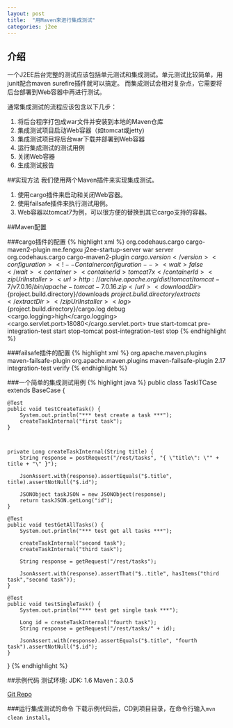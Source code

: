 ```yaml
---
layout: post
title:  "用Maven来进行集成测试"
categories: j2ee
---
```

## 介绍

一个J2EE后台完整的测试应该包括单元测试和集成测试。单元测试比较简单，用junit配合maven surefire插件就可以搞定。
而集成测试会相对复杂点，它需要将后台部署到Web容器中再进行测试。

通常集成测试的流程应该包含以下几步：

1.  将后台程序打包成war文件并安装到本地的Maven仓库
2.  集成测试项目启动Web容器（如tomcat或jetty)
3.  集成测试项目将后台war下载并部署到Web容器
4.  运行集成测试的测试用例
5.  关闭Web容器
6.  生成测试报告

##实现方法
我们使用两个Maven插件来实现集成测试。

1.  使用cargo插件来启动和关闭Web容器。
2.  使用failsafe插件来执行测试用例。
3.  Web容器以tomcat7为例，可以很方便的替换到其它cargo支持的容器。

##Maven配置

###cargo插件的配置
{% highlight xml %}
<build>
  <plugins>
    <plugin>
      <groupId>org.codehaus.cargo</groupId>
      <artifactId>cargo-maven2-plugin</artifactId>
      <configuration>
          <deployer></deployer>
          <deployables>
            <deployable>
              <groupId>me.fengxu</groupId>
              <artifactId>j2ee-startup-server</artifactId>
              <type>war</type>
              <properties>
                <context>server</context>
              </properties>
            </deployable>
          </deployables>
        </configuration>
      </plugin>
  </plugins>
  <pluginManagement>
    <plugins>
      <plugin>
        <!-- configure/start/stop container -->
        <groupId>org.codehaus.cargo</groupId>
        <artifactId>cargo-maven2-plugin</artifactId>
        <version>${cargo.version}</version>
        <configuration>
            <!-- Container configuration -->
            <wait>false</wait>
            <container>
                <containerId>tomcat7x</containerId>
                <zipUrlInstaller>
                    <url>http://archive.apache.org/dist/tomcat/tomcat-7/v7.0.16/bin/apache-tomcat-7.0.16.zip
                    </url>
                    <downloadDir>${project.build.directory}/downloads</downloadDir>
                    <extractDir>${project.build.directory}/extracts</extractDir>
                </zipUrlInstaller>
                <log>${project.build.directory}/cargo.log</log>
                <logLevel>debug</logLevel>
            </container>
            <!-- Configuration to use with the container -->
            <configuration>
                <properties>
                    <cargo.logging>high</cargo.logging>
                    <cargo.servlet.port>18080</cargo.servlet.port>
                    <coverage>true</coverage>
                </properties>
            </configuration>
        </configuration>
        <executions>
          <execution>
              <id>start-tomcat</id>
              <phase>pre-integration-test</phase>
              <goals>
                  <goal>start</goal>
              </goals>
          </execution>
          <execution>
              <id>stop-tomcat</id>
              <phase>post-integration-test</phase>
              <goals>
                  <goal>stop</goal>
              </goals>
          </execution>
        </executions>
      </plugin>
    </plugins>
  </pluginManagement>
</build>
{% endhighlight %}

###failsafe插件的配置
{% highlight xml %}
<build>
  <plugins>
    <plugin>
      <groupId>org.apache.maven.plugins</groupId>
      <artifactId>maven-failsafe-plugin</artifactId>
    </plugin>
  </plugins>
  <pluginManagement>
    <plugins>
        <plugin>
            <!-- run tests in **/*ITCase.java classes -->
            <groupId>org.apache.maven.plugins</groupId>
            <artifactId>maven-failsafe-plugin</artifactId>
            <version>2.17</version>
            <configuration>
                <!-- <includes>
                  <include>**/TaskITCase.java</include>
                </includes> -->
                <excludes>
                </excludes>
            </configuration>
            <executions>
              <execution>
                  <goals>
                      <goal>integration-test</goal>
                      <goal>verify</goal>
                   </goals>
              </execution>
              </executions>
        </plugin>
      </plugins>
    </pluginManagement>
</build>
{% endhighlight %}

###一个简单的集成测试用例
{% highlight java %}
public class TaskITCase extends BaseCase {

    @Test
    public void testCreateTask() {
        System.out.println("*** test create a task ***");
        createTaskInternal("first task");
    }



    private Long createTaskInternal(String title) {
        String response = postRequest("/rest/tasks", "{ \"title\": \"" + title + "\" }");

        JsonAssert.with(response).assertEquals("$.title", title).assertNotNull("$.id");

        JSONObject taskJSON = new JSONObject(response);
        return taskJSON.getLong("id");
    }

    @Test
    public void testGetAllTasks() {
        System.out.println("*** test get all tasks ***");

        createTaskInternal("second task");
        createTaskInternal("third task");

        String response = getRequest("/rest/tasks");

        JsonAssert.with(response).assertThat("$..title", hasItems("third task","second task"));
    }

    @Test
    public void testSingleTask() {
        System.out.println("*** test get single task ***");

        Long id = createTaskInternal("fourth task");
        String response = getRequest("/rest/tasks/" + id);

        JsonAssert.with(response).assertEquals("$.title", "fourth task").assertNotNull("$.id");
    }
}
{% endhighlight %}

##示例代码
测试环境:
JDK: 1.6
Maven：3.0.5

[Git Repo](https://gitcafe.com/magicwind/j2ee-startup)

###运行集成测试的命令
下载示例代码后，CD到项目目录，在命令行输入`mvn clean install`。
